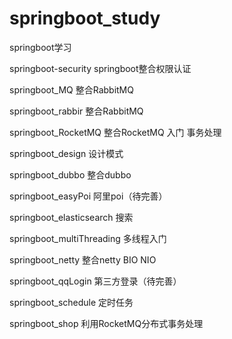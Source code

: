 # springboot_study
springboot学习

springboot-security springboot整合权限认证

springboot_MQ    整合RabbitMQ

springboot_rabbir   整合RabbitMQ

springboot_RocketMQ  整合RocketMQ 入门 事务处理

springboot_design   设计模式

springboot_dubbo  整合dubbo

springboot_easyPoi  阿里poi（待完善）

springboot_elasticsearch  搜索

springboot_multiThreading  多线程入门

springboot_netty   整合netty BIO NIO

springboot_qqLogin  第三方登录（待完善）

springboot_schedule 定时任务

springboot_shop  利用RocketMQ分布式事务处理 
